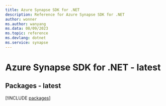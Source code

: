 ```yaml
---
title: Azure Synapse SDK for .NET
description: Reference for Azure Synapse SDK for .NET
author: wonner
ms.author: wanyang
ms.data: 08/09/2023
ms.topic: reference
ms.devlang: dotnet
ms.service: synapse
---
```

# Azure Synapse SDK for .NET - latest
## Packages - latest
[!INCLUDE [packages](synapse-index.md)]